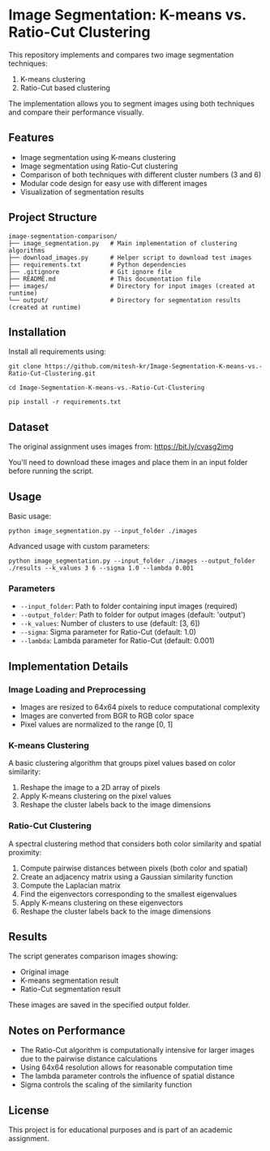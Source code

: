# Image Segmentation: K-means vs. Ratio-Cut Clustering

This repository implements and compares two image segmentation techniques:
1. K-means clustering
2. Ratio-Cut based clustering

The implementation allows you to segment images using both techniques and compare their performance visually.

## Features

- Image segmentation using K-means clustering
- Image segmentation using Ratio-Cut clustering
- Comparison of both techniques with different cluster numbers (3 and 6)
- Modular code design for easy use with different images
- Visualization of segmentation results


## Project Structure
```
image-segmentation-comparison/
├── image_segmentation.py   # Main implementation of clustering algorithms
├── download_images.py      # Helper script to download test images
├── requirements.txt        # Python dependencies
├── .gitignore              # Git ignore file
├── README.md               # This documentation file
├── images/                 # Directory for input images (created at runtime)
└── output/                 # Directory for segmentation results (created at runtime)
```




## Installation

Install all requirements using:
```
git clone https://github.com/mitesh-kr/Image-Segmentation-K-means-vs.-Ratio-Cut-Clustering.git

cd Image-Segmentation-K-means-vs.-Ratio-Cut-Clustering

pip install -r requirements.txt
```

## Dataset

The original assignment uses images from: https://bit.ly/cvasg2img

You'll need to download these images and place them in an input folder before running the script.

## Usage

Basic usage:
```
python image_segmentation.py --input_folder ./images
```

Advanced usage with custom parameters:
```
python image_segmentation.py --input_folder ./images --output_folder ./results --k_values 3 6 --sigma 1.0 --lambda 0.001
```

### Parameters

- `--input_folder`: Path to folder containing input images (required)
- `--output_folder`: Path to folder for output images (default: 'output')
- `--k_values`: Number of clusters to use (default: [3, 6])
- `--sigma`: Sigma parameter for Ratio-Cut (default: 1.0)
- `--lambda`: Lambda parameter for Ratio-Cut (default: 0.001)

## Implementation Details

### Image Loading and Preprocessing
- Images are resized to 64x64 pixels to reduce computational complexity
- Images are converted from BGR to RGB color space
- Pixel values are normalized to the range [0, 1]

### K-means Clustering
A basic clustering algorithm that groups pixel values based on color similarity:
1. Reshape the image to a 2D array of pixels
2. Apply K-means clustering on the pixel values
3. Reshape the cluster labels back to the image dimensions

### Ratio-Cut Clustering
A spectral clustering method that considers both color similarity and spatial proximity:
1. Compute pairwise distances between pixels (both color and spatial)
2. Create an adjacency matrix using a Gaussian similarity function
3. Compute the Laplacian matrix
4. Find the eigenvectors corresponding to the smallest eigenvalues
5. Apply K-means clustering on these eigenvectors
6. Reshape the cluster labels back to the image dimensions

## Results

The script generates comparison images showing:
- Original image
- K-means segmentation result
- Ratio-Cut segmentation result

These images are saved in the specified output folder.

## Notes on Performance

- The Ratio-Cut algorithm is computationally intensive for larger images due to the pairwise distance calculations
- Using 64x64 resolution allows for reasonable computation time
- The lambda parameter controls the influence of spatial distance
- Sigma controls the scaling of the similarity function

## License

This project is for educational purposes and is part of an academic assignment.
